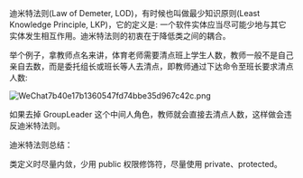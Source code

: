 迪米特法则(Law of Demeter, LOD)，有时候也叫做最少知识原则(Least Knowledge Principle, LKP)，它的定义是: 一个软件实体应当尽可能少地与其它实体发生相互作用。迪米特法则的初衷在于降低类之间的耦合。

举个例子，拿教师点名来讲，体育老师需要清点班上学生人数，教师一般不是自己亲自去数，而是委托组长或班长等人去清点，即教师通过下达命令至班长要求清点人数:

![WeChat7b40e17b1360547fd74bbe35d967c42c.png](http://ww1.sinaimg.cn/large/9e58a4edly1gfoc125sxgj20vo0d6409.jpg)


如果去掉 GroupLeader 这个中间人角色，教师就会直接去清点人数，这样做会违反迪米特法则。

迪米特法则总结：

类定义时尽量内敛，少用 public 权限修饰符，尽量使用 private、protected。